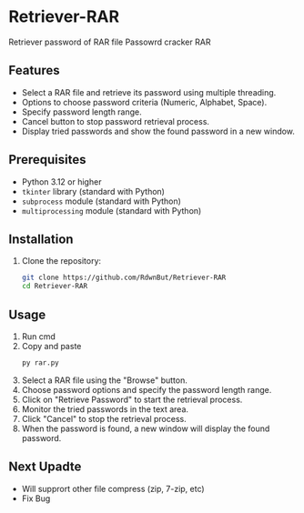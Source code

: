 # Retriever-RAR
Retriever password of RAR file
Passowrd cracker RAR

## Features

- Select a RAR file and retrieve its password using multiple threading.
- Options to choose password criteria (Numeric, Alphabet, Space).
- Specify password length range.
- Cancel button to stop password retrieval process.
- Display tried passwords and show the found password in a new window.

## Prerequisites

- Python 3.12 or higher
- `tkinter` library (standard with Python)
- `subprocess` module (standard with Python)
- `multiprocessing` module (standard with Python)

## Installation

1. Clone the repository:

   ```bash
   git clone https://github.com/RdwnBut/Retriever-RAR
   cd Retriever-RAR
## Usage

1. Run cmd
2. Copy and paste
    ```bash
    py rar.py
3. Select a RAR file using the "Browse" button.
4. Choose password options and specify the password length range.
5. Click on "Retrieve Password" to start the retrieval process.
6. Monitor the tried passwords in the text area.
5. Click "Cancel" to stop the retrieval process.
6. When the password is found, a new window will display the found password.

## Next Upadte

- Will supprort other file compress (zip, 7-zip, etc)
- Fix Bug
